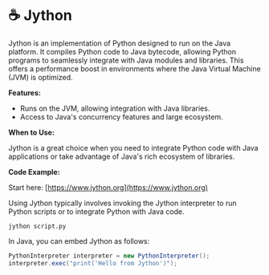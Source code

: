 # ☕ Jython

Jython is an implementation of Python designed to run on the Java platform. It compiles Python code to Java bytecode, allowing Python programs to seamlessly integrate with Java modules and libraries. This offers a performance boost in environments where the Java Virtual Machine (JVM) is optimized.

**Features:**

- Runs on the JVM, allowing integration with Java libraries.
- Access to Java's concurrency features and large ecosystem.

**When to Use:**

Jython is a great choice when you need to integrate Python code with Java applications or take advantage of Java's rich ecosystem of libraries.

**Code Example:**

Start here: [https://www.jython.org](https://www.jython.org)

Using Jython typically involves invoking the Jython interpreter to run Python scripts or to integrate Python with Java code.

```shell
jython script.py
```

In Java, you can embed Jython as follows:

```java
PythonInterpreter interpreter = new PythonInterpreter();
interpreter.exec("print('Hello from Jython')");
```